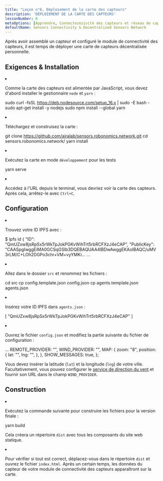 ```yaml
---
title: "Leçon n°6, Déploiement de la carte des capteurs"
description: 'DÉPLOIEMENT DE LA CARTE DES CAPTEURS'
lessonNumber: 6
metaOptions: [Apprendre, Connectezezivité des capteurs et réseau de capteurs décentralisé]
defaultName: Sensors Connectivity & Decentralized Sensors Network
---
```


Après avoir assemblé un capteur et configuré le module de connectivité des capteurs, il est temps de déployer une carte de capteurs décentralisée personnelle.


## Exigences & Installation

<List type="numbers">

<li>

Comme la carte des capteurs est alimentée par JavaScript, vous devez d'abord installer le gestionnaire `node` et `yarn` :

<LessonCodeWrapper codeClass="big-code" language="bash">sudo curl -fsSL https://deb.nodesource.com/setup_16.x | sudo -E bash -
sudo apt-get install -y nodejs
sudo npm install --global yarn</LessonCodeWrapper>

</li>

<li>

Téléchargez et construisez la carte :

<LessonCodeWrapper codeClass="big-code" language="bash">git clone https://github.com/airalab/sensors.robonomics.network.git
cd sensors.robonomics.network/
yarn install</LessonCodeWrapper>

</li>

<li>

Exécutez la carte en mode `développement` pour les tests

<LessonCodeWrapper language="bash">yarn serve</LessonCodeWrapper>

</li>

<li>

Accédez à l'URL depuis le terminal, vous devriez voir la carte des capteurs. Après cela, arrêtez-le avec `Ctrl+C`.

</li>

</List>

## Configuration

<List type="numbers">

<li>

Trouvez votre ID IPFS avec :

<LessonCodeWrapper codeClass="big-code" language="bash">$ ipfs id
{
	"ID": "QmUZxw8jsRpSx5rWkTpJokPGKvWihTrt5rbRCFXzJ4eCAP",
	"PublicKey": "CAASpgIwggEiMA0GCSqGSIb3DQEBAQUAA4IBDwAwggEKAoIBAQC/uMV3rLM/C+LOh2DGPo3chr+VM+vyYMKi...
    ...</LessonCodeWrapper>

</li>

<li>

Allez dans le dossier `src` et renommez les fichiers :

<LessonCodeWrapper codeClass="big-code" language="bash">cd src
cp config.template.json config.json
cp agents.template.json agents.json</LessonCodeWrapper>

</li>

<li>

Insérez votre ID IPFS dans `agents.json` :

<LessonCodeWrapper codeClass="big-code" language="json">[
  "QmUZxw8jsRpSx5rWkTpJokPGKvWihTrt5rbRCFXzJ4eCAP"
]</LessonCodeWrapper>

</li>

<li>

Ouvrez le fichier `config.json` et modifiez la partie suivante du fichier de configuration :

<LessonCodeWrapper codeClass="big-code" language="json">...
  REMOTE_PROVIDER: "",
  WIND_PROVIDER: "",
  MAP: {
    zoom: "8",
    position: {
      lat: "",
      lng: "",
    },
  },
  SHOW_MESSAGES: true,
};</LessonCodeWrapper>


Vous devez insérer la latitude (`lat`) et la longitude (`lng`) de votre ville. Facultativement, vous pouvez configurer le [service de direction du vent](https://github.com/danwild/wind-js-server) et fournir son URL dans le champ `WIND_PROVIDER`.

</li>

</List>


## Construction

<List type="numbers">

<li>

Exécutez la commande suivante pour construire les fichiers pour la version finale :

<LessonCodeWrapper language="bash">yarn build</LessonCodeWrapper>

Cela créera un répertoire `dist` avec tous les composants du site web statique.

</li>

<li>

Pour vérifier si tout est correct, déplacez-vous dans le répertoire `dist` et ouvrez le fichier `index.html`. Après un certain temps, les données du capteur de votre module de connectivité des capteurs apparaîtront sur la carte.

</li>

</List>

